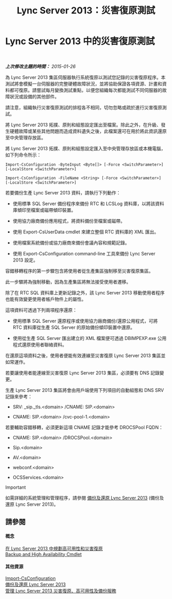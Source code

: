 ﻿---
title: Lync Server 2013：災害復原測試
TOCTitle: 災害復原測試
ms:assetid: 04f5e747-d837-4350-9fc0-8605dbf025a7
ms:mtpsurl: https://technet.microsoft.com/zh-tw/library/Dn747887(v=OCS.15)
ms:contentKeyID: 62293606
ms.date: 08/10/2015
mtps_version: v=OCS.15
ms.translationtype: HT
---

# Lync Server 2013 中的災害復原測試

 

_**上次修改主題的時間：** 2015-01-26_

為 Lync Server 2013 集區伺服器執行系統復原以測試您記錄的災害復原程序。本測試將會模擬一台伺服器的完整硬體故障狀況，並將協助保證各項資源、計畫和資料都可復原。請嘗試每月變換測試重點，以便您組織每次都能測試不同伺服器的故障狀況或設備的其他部件。

請注意，組織執行災害復原測試的排程各不相同，切勿忽略或疏於進行災害復原測試。


將 Lync Server 2013 拓撲、原則和組態設定匯出至檔案。除此之外，在升級、發生硬體故障或某些其他問題而造成資料遺失之後，此檔案還可在用於將此資訊還原至中央管理存放區。

將 Lync Server 2013 拓撲、原則和組態設定匯入至中央管理存放區或本機電腦，如下列命令所示：

`Import-CsConfiguration -ByteInput <Byte[]> [-Force <SwitchParameter>] [-LocalStore <SwitchParameter>]`

`Import-CsConfiguration -FileName <String> [-Force <SwitchParameter>] [-LocalStore <SwitchParameter>]`

若要備份生產 Lync Server 2013 資料，請執行下列動作：

  - 使用標準 SQL Server 備份程序來備份 RTC 和 LCSLog 資料庫，以將該資料庫傾印至檔案或磁帶傾印裝置。

  - 使用協力廠商備份應用程式，將資料備份至檔案或磁帶。

  - 使用 Export-CsUserData cmdlet 來建立整個 RTC 資料庫的 XML 匯出。

  - 使用檔案系統備份或協力廠商來備份會議內容和規範記錄。

  - 使用 Export-CsConfiguration command-line 工具來備份 Lync Server 2013 設定。

容錯移轉程序的第一步驟包含將使用者從生產集區強制移至災害復原集區。

此一步驟將為強制移動，因為生產集區將無法接受使用者遷移。

除了在 RTC SQL 資料庫上更新記錄之外，該 Lync Server 2013 移動使用者程序也能有效變更使用者帳戶物件上的屬性。

這項資料可透過下列兩項程序還原：

  - 使用標準 SQL Server 還原程序或使用協力廠商備份/還原公用程式，可將 RTC 資料庫從生產 SQL Server 的原始備份傾印裝置中還原。

  - 使用從生產 SQL Server 匯出建立的 XML 檔案便可透過 DBIMPEXP.exe 公用程式還原使用者聯絡資料。

在還原這項資料之後，使用者便能有效連線至災害復原 Lync Server 2013 集區並如常運作。

若要讓使用者能連線至災害復原 Lync Server 2013 集區，必須要有 DNS 記錄變更。

生產 Lync Server 2013 集區將會由用戶端使用下列項目的自動組態和 DNS SRV 記錄來參考：

  - SRV: \_sip.\_tls.\<domain\> /CNAME: SIP.\<domain\>

  - CNAME: SIP.\<domain\> /cvc-pool-1.\<domain\>

若要輔助容錯移轉，必須更新這項 CNAME 記錄才能參考 DROCSPool FQDN：

  - CNAME: SIP.\<domain\> /DROCSPool.\<domain\>

  - Sip.\<domain\>

  - AV.\<domain\>

  - webconf.\<domain\>

  - OCSServices.\<domain\>

> [!IMPORTANT]  
> 如需詳細的系統管理和管理程序，請參閱 <a href="lync-server-2013-backing-up-and-restoring-lync-server.md">備份及還原 Lync Server 2013</a> (備份及還原 Lync Server 2013)。



## 請參閱

#### 概念

[在 Lync Server 2013 中規劃高可用性和災害復原](lync-server-2013-planning-for-high-availability-and-disaster-recovery.md)  
[Backup and High Availability Cmdlet](https://docs.microsoft.com/en-us/powershell/module/skype/?view=skype-ps)  

#### 其他資源

[Import-CsConfiguration](https://docs.microsoft.com/en-us/powershell/module/skype/Import-CsConfiguration)  
[備份及還原 Lync Server 2013](lync-server-2013-backing-up-and-restoring-lync-server.md)  
[管理 Lync Server 2013 災害復原、高可用性及備份服務](lync-server-2013-managing-lync-server-disaster-recovery-high-availability-and-backup-service.md)

